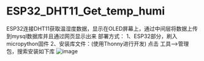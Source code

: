 # ESP32_DHT11_Get_temp_humi
ESP32连接DHT11获取温湿度数据，显示在OLED屏幕上，通过中间层将数据上传到mysql数据库并且通过网页显示出来
部署方式：
1、ESP32部分，刷入micropython固件
2、安装库文件：(使用Thonny进行开发)
  点击 工具——>管理包，搜索安装如下库
  ![image](https://github.com/hemo528/ESP32_DHT11_Get_temp_humi/assets/40025914/8c4e371b-4b5c-4178-8557-2dd9951c8ead)
